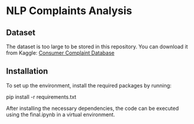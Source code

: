 # NLP Complaints Analysis

## Dataset
The dataset is too large to be stored in this repository. You can download it from Kaggle: [Consumer Complaint Database](https://www.kaggle.com/datasets/selener/consumer-complaint-database/data)

## Installation

To set up the environment, install the required packages by running:

pip install -r requirements.txt

After installing the necessary dependencies, the code can be executed using the final.ipynb in a virtual environment.
